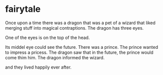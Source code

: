 # fairytale

Once upon a time there was a dragon
that was a pet of a wizard that liked
merging stuff
into magical contraptions.
The dragon has three eyes.

One of the eyes is on the top of the head. 

Its middel eye could see the future.
There was a prince.
The prince wanted to impress a pricess.
The dragon saw that in the future, the prince would come thim him.
The dragon informed the wizard.

and they lived happily ever after.
